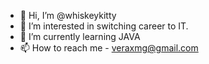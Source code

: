 - 👋 Hi, I’m @whiskeykitty
- 👀 I’m interested in switching career to IT.
- 🌱 I’m currently learning JAVA
- 📫 How to reach me - veraxmg@gmail.com

<!---
whiskeykitty/whiskeykitty is a ✨ special ✨ repository because its `README.md` (this file) appears on your GitHub profile.
You can click the Preview link to take a look at your changes.
--->
